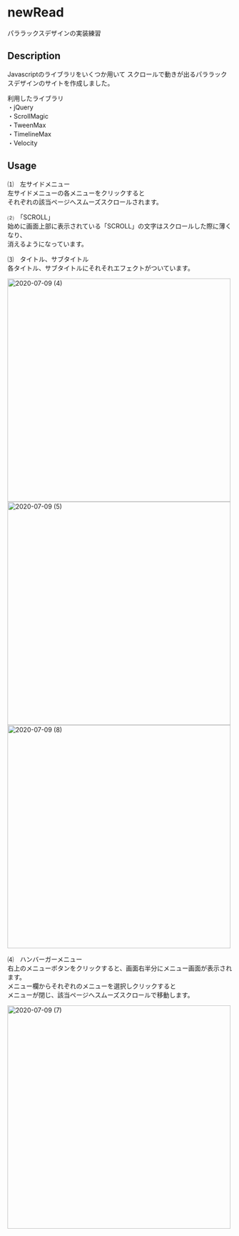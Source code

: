 # newRead

パララックスデザインの実装練習

## Description

Javascriptのライブラリをいくつか用いて
スクロールで動きが出るパララックスデザインのサイトを作成しました。

利用したライブラリ  
・jQuery  
・ScrollMagic  
・TweenMax  
・TimelineMax  
・Velocity  


## Usage

⑴　左サイドメニュー  
左サイドメニューの各メニューをクリックすると  
それぞれの該当ページへスムーズスクロールされます。  

⑵　「SCROLL」  
始めに画面上部に表示されている「SCROLL」の文字はスクロールした際に薄くなり、    
消えるようになっています。  
  
⑶　タイトル、サブタイトル  
各タイトル、サブタイトルにそれそれエフェクトがついています。  
  
<img width="500" alt="2020-07-09 (4)" src="https://user-images.githubusercontent.com/65747602/86983438-db96cd00-c1c6-11ea-87cb-bd7dcdc47af7.png">
  
<img width="500" alt="2020-07-09 (5)" src="https://user-images.githubusercontent.com/65747602/86983443-ddf92700-c1c6-11ea-85ec-1e0c1d4c616d.png">
  
<img width="500" alt="2020-07-09 (8)" src="https://user-images.githubusercontent.com/65747602/86983454-e3ef0800-c1c6-11ea-9ae3-2fb2bb03f2d3.png">
  
⑷　ハンバーガーメニュー  
右上のメニューボタンをクリックすると、画面右半分にメニュー画面が表示されます。    
メニュー欄からそれぞれのメニューを選択しクリックすると  
メニューが閉じ、該当ページへスムーズスクロールで移動します。  
  
<img width="500" alt="2020-07-09 (7)" src="https://user-images.githubusercontent.com/65747602/86983465-e6e9f880-c1c6-11ea-905f-d0a6b962cd5f.png">

